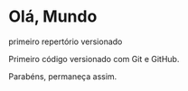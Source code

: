 # Olá, Mundo
 primeiro repertório versionado

 Primeiro código versionado com Git e GitHub.
 
 Parabéns, permaneça assim.
